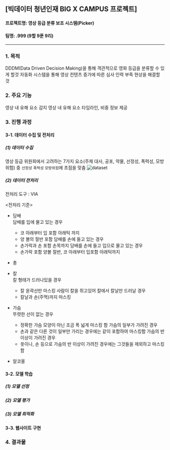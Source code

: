 ##  [빅데이터 청년인재 BIG X CAMPUS 프로젝트]
#### 프로젝트명: 영상 등급 분류 보조 시스템(Picker) 
#### 팀명: .999 (9할 9푼 9리)
--- 

### 1. 목적
  DDDM(Data Driven Decision Making)을 통해 객관적으로 영화 등급을 분류할 수 있게 할것
  자동화 시스템을 통해 영상 컨텐츠 증가에 따른 심사 인력 부족 현상을 해결할 것

### 2. 주요 기능
  영상 내 유해 요소 감지
  영상 내 유해 요소 타임라인, 비중 정보 제공

### 3. 진행 과정
#### 3-1. 데이터 수집 및 전처리
##### (1) 데이터 수집
  영상 등급 위원회에서 고려하는 7가지 요소(주제 대사, 공포, 약물, 선정성, 폭력성, 모방위험) 중 `선정성` `폭력성` `모방위험`에 초점을 맞춤
  ![dataset](https://github.com/krispedia/.999/blob/master/_ect/dataset.jpg)  

##### (2) 데이터 전처리
  전처리 도구 : VIA

  <전처리 기준>
  - 담배<br>
    담배를 입에 물고 있는 경우
    - 코 아래부터 입 포함 아래턱 까지
    - 양 볼의 절반 포함
    담배를 손에 들고 있는 경우
    - 손가락과 손 포함 손목까지
    담배를 손에 들고 입으로 물고 있는 경우
    - 손가락 포함 양볼 절반, 코 아래부터 입포함 아래턱까지
  - 총<br>

  - 칼<br>
    칼 형태가 드러나있을 경우
    - 칼 윤곽선만 마스킹
    사람이 칼을 쥐고있어 칼에서 칼날만 드러날 경우
    - 칼날과 손(주먹)까지 마스킹
  - 가슴<br>
    뚜렷한 선이 없는 경우
    - 정확한 가슴 모양이 아닌 조금 폭 넓게 마스킹 함
    가슴의 일부가 가려진 경우
    - 손과 같은 다른 것이 일부만 가리는 경우에는 같이 포함하여 마스킹함
    가슴의 반 이상이 가려진 경우
    - 옷이나, 손 등으로 가슴의 반 이상이 가려진 경우에는 그것들을 제외하고 마스킹함  
  - 알코올<br>
#### 3-2. 모델 학습
##### (1) 모델 선정
##### (2) 모델 평가
##### (3) 모델 최적화
#### 3-3. 웹사이트 구현

### 4. 결과물



